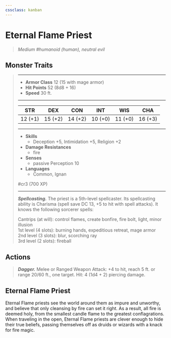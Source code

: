 ```yaml
---
cssclass: kanban
---
```


# Eternal Flame Priest
>*Medium #humanoid (human), neutral evil*
## Monster Traits
>___
>- **Armor Class** 12 (15 with mage armor)
>- **Hit Points** 52 (8d8 + 16)
>- **Speed** 30 ft.
>___
>|STR|DEX|CON|INT|WIS|CHA|
>|:---:|:---:|:---:|:---:|:---:|:---:|
>|12 (+1)|15 (+2)|14 (+2)|10 (+0)|11 (+0)|16 (+3)|
>___
>- **Skills**
>	 - Deception +5, Intimidation +5, Religion +2
>- **Damage Resistances**
>	 - fire
>- **Senses**
>	 - passive Perception 10
>- **Languages**
>	 - Common, Ignan
>
> #cr3 (700 XP)
>___
>***Spellcasting.*** The priest is a 5th-level spellcaster. Its spellcasting ability is Charisma (spell save DC 13, +5 to hit with spell attacks). It knows the following sorcerer spells:  
>
>Cantrips (at will): control flames, create bonfire, fire bolt, light, minor illusion  
>1st level (4 slots): burning hands, expeditious retreat, mage armor  
>2nd level (3 slots): blur, scorching ray  
>3rd level (2 slots): fireball  
>
## Actions
>***Dagger.*** Melee  or Ranged Weapon Attack: +4 to hit, reach 5 ft. or range 20/60 ft., one target. Hit: 4 (1d4 + 2) piercing damage.
## Eternal Flame Priest
Eternal Flame priests see the world around them as impure and unworthy, and believe that only cleansing by fire can set it right. As a result, all fire is deemed holy, from the smallest candle flame to the greatest conflagrations. When traveling in the open, Eternal Flame priests are clever enough to hide their true beliefs, passing themselves off as druids or wizards with a knack for fire magic.